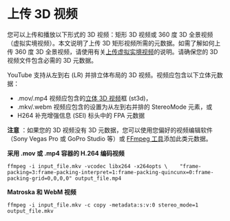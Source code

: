 # 上传 3D 视频

您可以上传和播放以下形式的 3D 视频：矩形 3D 视频或 360 度 3D 全景视频（虚拟实境视频）。本文说明了上传 3D 矩形视频所需的元数据。如需了解如何上传 360 度 3D 全景视频，请使用有关[上传虚拟实境视频](https://support.google.com/youtube/answer/6316263)的说明。请确保您的 3D 视频文件包含必需的 3D 元数据。

YouTube 支持从左到右 (LR) 并排立体布局的 3D 视频。视频应包含以下立体元数据：

* .mov/.mp4 视频应包含的[立体 3D 视频](https://github.com/google/spatial-media/blob/master/docs/spherical-video-v2-rfc.md#stereoscopic-3d-video-box-st3d)框 (st3d)，
* .mkv/.webm 视频应包含的设置为从左到右并排的 StereoMode 元素，或
* H264 补充增强信息 (SEI) 标头中的 FPA 元数据

**注意** ：如果您的 3D 视频没有 3D 元数据，您可以使用您偏好的视频编辑软件（Sony Vegas Pro 或 GoPro Studio 等）或 [FFmpeg 工具](https://ffmpeg.org/)添加此类元数据。

**采用 .mov 或 .mp4 容器的 H.264 编码视频**

`ffmpeg -i input_file.mkv -vcodec libx264 -x264opts \    "frame-packing=3:frame-packing-interpret=1:frame-packing-quincunx=0:frame-packing-grid=0,0,0,0" output_file.mp4`

**Matroska 和 WebM 视频**

`ffmpeg -i input_file.mkv -c copy -metadata:s:v:0 stereo_mode=1 output_file.mkv`